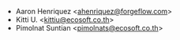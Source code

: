 - Aaron Henriquez \<<ahenriquez@forgeflow.com>\>
- Kitti U. \<<kittiu@ecosoft.co.th>\>
- Pimolnat Suntian \<<pimolnats@ecosoft.co.th>\>
